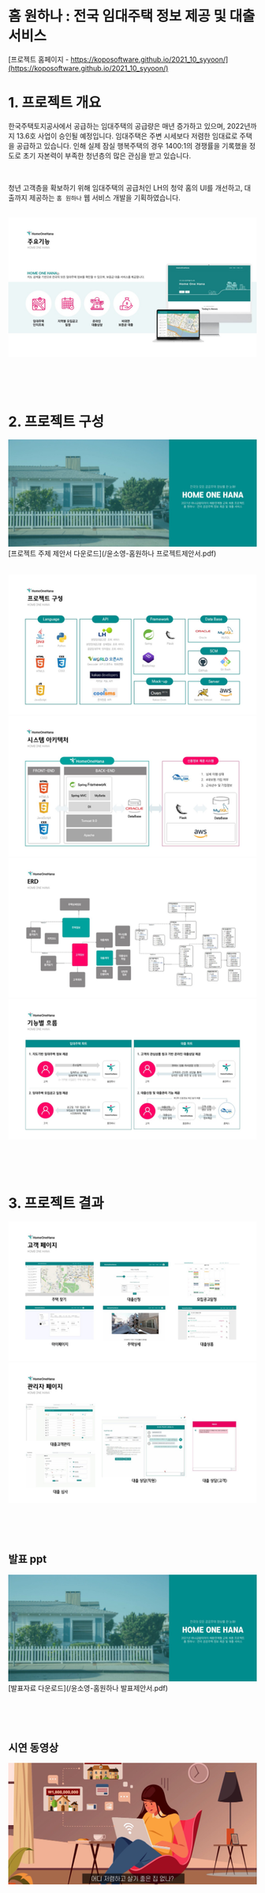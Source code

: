 # 홈 원하나 : 전국 임대주택 정보 제공 및 대출 서비스

[프로젝트 홈페이지 - https://koposoftware.github.io/2021_10_syyoon/](https://koposoftware.github.io/2021_10_syyoon/)

# 1. 프로젝트 개요

한국주택토지공사에서 공급하는 임대주택의 공급량은 매년 증가하고 있으며, 2022년까지 13.6호 사업이 승인될 예정입니다. 임대주택은 주변 시세보다 저렴한 임대료로 주택을 공급하고 있습니다. 인해 실제 잠실 행복주택의 경우 1400:1의 경쟁률을 기록했을 정도로 초기 자본력이 부족한 청년층의 많은 관심을 받고 있습니다. 

<br>

청년 고객층을 확보하기 위해 임대주택의 공급처인 LH의 청약 홈의 UI를 개선하고, 대출까지 제공하는 `홈 원하나` 웹 서비스 개발을 기획하였습니다.
<br><br>

<img src="imgs/주요기능.jpg"/><br>

<br><br><br>

# 2. 프로젝트 구성

   <img src="pptimg.JPG"/>[프로젝트 주제 제안서 다운로드](/윤소영-홈원하나 프로젝트제안서.pdf)<br><br><br>
   <img src="imgs/project01.jpg"/><br>
   <img src="imgs/project02.jpg"/><br>
   <img src="imgs/project03.jpg"/><br>
   <img src="imgs/project04.jpg"/><br>
   
 <br><br><br>
 
# 3. 프로젝트 결과
   <img src="imgs/project-result02.jpg"/><br>
   <img src="imgs/project-result01.jpg"/><br>

<br><br><br>

## 발표 ppt 
   <img src="pptimg.JPG"/>[발표자료 다운로드](/윤소영-홈원하나 발표제안서.pdf)<br>

<br><br><br>

## 시연 동영상 
   <a target="_blank" rel="noopener noreferrer" href="https://www.youtube.com/embed/Dnisi_sosFI">
   <img src="imgs/videoimg.JPG" style="width:800px;">
   </a>

<br><br><br>

# 5. 본인 소개
| 항목 | 내용 ||
|-----|---------------------------|----|
| **이름** |윤소영| ![syyoon](imgs/syyoon.jpg) |
| **연락처** | soyo1228@naver.com| [깃블로그](https://yoon-ddo.github.io/) |
| **skill set** || Frontend - HTML, CSS, Javascript<br>Backend - Java, Python<br>DataBase - Oracle |
| **자격증** | 2021.06 | 정보처리기사 ( 한국산업인력공단 ) |
|| 2020.06 | SQLD ( 한국데이터산업진흥원 ) |
|| 2020.07 | ADsP ( 한국데이터산업진흥원 ) |
| **수상** | 2020.08 ~ 2020.09 | BIG CONTEST Innovation 분야 코로나 시대의 언택트 소통 클래스 Kids Social Connector(본선진출) |
|| 2020.07 ~ 2020.08 | 비정형데이터를 이용한<br>스타트업 투자예측(최우수상) |
|| 2020.02 ~ 2020.02 | 소셜데이터를 활용한 음식 트랜드 분석(금상) |
| **교육이력** | 2021.03 ~ 2021.12 | 하나금융티아이 채용전환형 교육 1200시간( 한국폴리텍대학교 광명융합기술교육원 - 데이터분석과 ) |
|| 2020.04 ~ 2020.08 | 실시간 빅데이터 분석 및 시각 인지 시스템 개발자 양성과정 840시간( 한국소프트웨어산업협회 ) |
|| 2019.12 ~ 2020.02 | 청년취업아카데미 핀테크_빅데이터 금융 사이언티스트 양성과정 500시간( 아시아경제 ) |
| **이력** |  2020.09 ~ 2020.12 | [서초구청 도심 혼잡 버드아이뷰 이미지 데이터 구축 사업](https://aihub.or.kr/aidata/30750) 계약직 (나무플래닛) |


<br><br><br><br><br><br>


